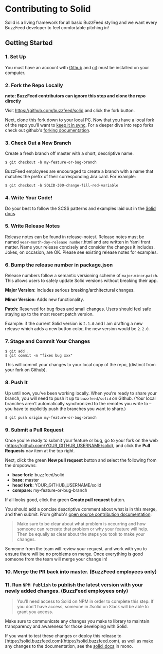# Contributing to Solid

Solid is a living framework for all basic BuzzFeed styling and we want every BuzzFeed developer to feel comfortable pitching in!

## Getting Started

### 1. Set Up

You must have an account with [Github](https://github.com/) and [git](https://help.github.com/articles/set-up-git/) must be installed on your computer.


### 2. Fork the Repo Locally
**note: BuzzFeed contributors can ignore this step and clone the repo directly**

Visit <https://github.com/buzzfeed/solid> and click the fork button.

Next, clone this fork down to your local PC. Now that you have a local fork of the repo you'll want to [keep it in sync](https://help.github.com/articles/syncing-a-fork/). For a deeper dive into repo forks check out github's [forking documentation](https://guides.github.com/activities/forking/).


### 3. Check Out a New Branch

Create a fresh branch off master with a short, descriptive name.  
```
$ git checkout -b my-feature-or-bug-branch
```

BuzzFeed employees are encouraged to create a branch with a name that matches the prefix of their corresponding Jira card. For example:
```
$ git checkout -b SOLID-300-change-fill-red-variable
```


### 4. Write Your Code!

Do your best to follow the SCSS patterns and examples laid out in the [Solid docs](https://solid.buzzfeed.com).


### 5. Write Release Notes

Release notes can be found in release-notes/. Release notes must
be named `year`-`month`-`day`-`release number`.html and are written in Yaml front matter. Name your release concisely and consider the changes it includes. Jokes, on occasion, are OK. Please see existing release notes for examples.


### 6. Bump the release number in package.json

Release numbers follow a semantic versioning scheme of `major`.`minor`.`patch`. This allows users to safely update Solid versions without breaking their app.

**Major Version:** Includes serious breaking/architectural changes.

**Minor Version:** Adds new functionality.

**Patch:** Reserved for bug fixes and small changes. Users should feel safe staying up to the most recent patch version.

Example: if the current Solid version is `2.1.0` and I am drafting a new release which adds a new button color, the new version would be `2.2.0`.


### 7. Stage and Commit Your Changes

```
$ git add .
$ git commit -m "fixes bug xxx"
```


This will commit your changes to your local copy of the repo, (distinct from your fork on Github).


### 8. Push It

Up until now, you've been working locally. When you're ready to share your branch, you will need to push it up to `buzzfeed/solid` on Github. (Your local branches aren't automatically synchronized to the remotes you write to – you have to explicitly push the branches you want to share.)

```
$ git push origin my-feature-or-bug-branch
```


### 9. Submit a Pull Request

Once you're ready to submit your feature or bug, go to your fork on the web (<https://github.com/YOUR_GITHUB_USERNAME/solid>), and click the **Pull Requests** nav item at the top right.

Next, click the green **New pull request** button and select the following from the dropdowns:

* **base fork:** buzzfeed/solid
* **base:** master
* **head fork:** YOUR_GITHUB_USERNAME/solid
* **compare:** my-feature-or-bug-branch

If all looks good, click the green **Create pull request** button.

You should add a concise descriptive comment about what is in this merge, and then submit. From github's [open source contribution documentation](https://guides.github.com/activities/contributing-to-open-source/):
>Make sure to be clear about what problem is occurring and how someone can recreate that problem or why your feature will help. Then be equally as clear about the steps you took to make your changes.

Someone from the team will review your request, and work with you to ensure there will be no problems on merge. Once everything is good someone from the team will merge your change in!


### 10. Merge the PR back into master. (BuzzFeed employees only)

### 11. Run `NPM Publish` to publish the latest version with your newly added changes. (BuzzFeed employees only)

>You'll need access to Solid on NPM in order to complete this step. If you don't have access, someone in #solid on Slack will be able to grant you access.

Make sure to communicate any changes you make to library to maintain transparency and awareness for those developing with Solid.

If you want to test these changes or deploy this release to [https://solid.buzzfeed.com](https://solid.buzzfeed.com), as well as make any changes to the documentation, see the [solid_docs](https://github.com/buzzfeed/mono/tree/master/solid_docs#solid-docs) in mono.

